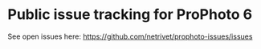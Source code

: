 # Public issue tracking for ProPhoto 6

See open issues here: https://github.com/netrivet/prophoto-issues/issues
